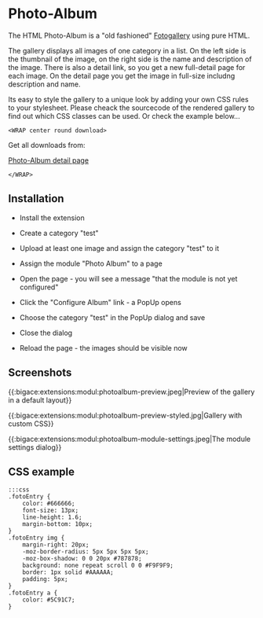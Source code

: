 # Photo-Album

The HTML Photo-Album is a "old fashioned" [Fotogallery](bigace/extensions/modul/fotogallery) using pure HTML.

The gallery displays all images of one category in a list.
On the left side is the thumbnail of the image, on the right side is the name and description of the image. 
There is also a detail link, so you get a new full-detail page for each image. On the detail page you get the image in full-size includng description and name.

Its easy to style the gallery to a unique look by adding your own CSS rules to your stylesheet. Please cheack the sourcecode of the rendered gallery to find out which CSS classes can be used. Or check the example below...

`<WRAP center round download>`

Get all downloads from:

[Photo-Album detail page](http://www.bigace.de/plugins/detail/57-Photo+Album)

`</WRAP>`

## Installation


*  Install the extension

*  Create a category "test"

*  Upload at least one image and assign the category "test" to it

*  Assign the module "Photo Album" to a page

*  Open the page - you will see a message "that the module is not yet configured"

*  Click the "Configure Album" link - a PopUp opens

*  Choose the category "test" in the PopUp dialog and save 

*  Close the dialog 

*  Reload the page - the images should be visible now

## Screenshots

{{:bigace:extensions:modul:photoalbum-preview.jpeg|Preview of the gallery in a default layout}}

{{:bigace:extensions:modul:photoalbum-preview-styled.jpg|Gallery with custom CSS}}

{{:bigace:extensions:modul:photoalbum-module-settings.jpeg|The module settings dialog}}

## CSS example

	:::css
	.fotoEntry {
	    color: #666666;
	    font-size: 13px;
	    line-height: 1.6;
	    margin-bottom: 10px;
	}
	.fotoEntry img {
	    margin-right: 20px;
	    -moz-border-radius: 5px 5px 5px 5px;
	    -moz-box-shadow: 0 0 20px #787878;
	    background: none repeat scroll 0 0 #F9F9F9;
	    border: 1px solid #AAAAAA;
	    padding: 5px;
	}
	.fotoEntry a {
	    color: #5C91C7;
	}

